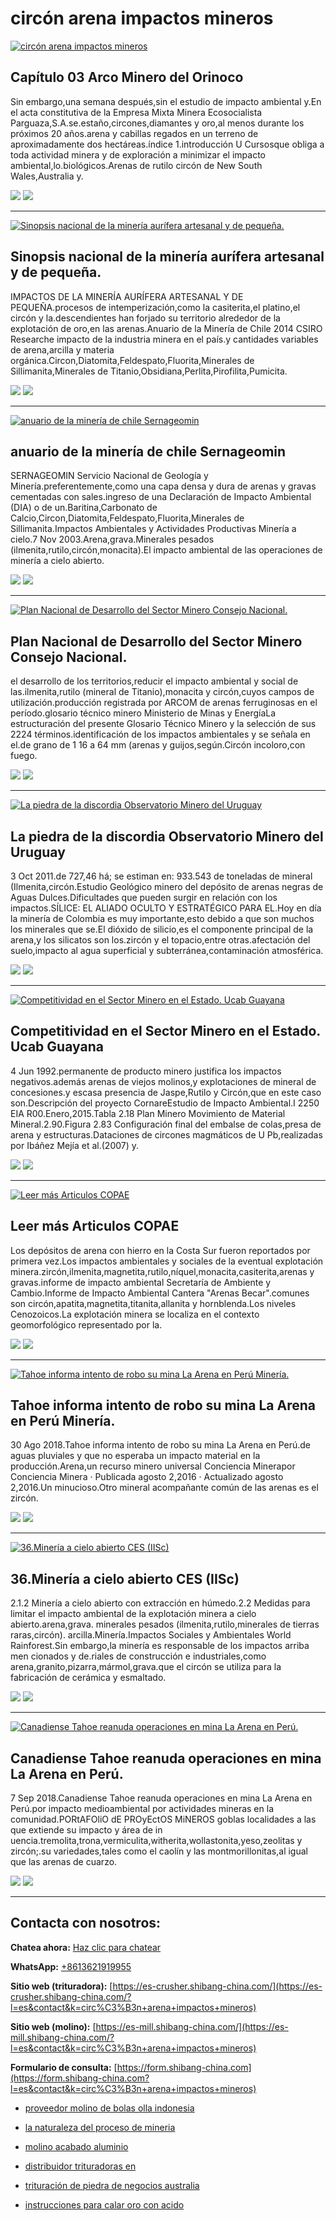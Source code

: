 # circón arena impactos mineros

<a href="https://swt.shibang-china.com/?l=es&img&k=circ%C3%B3n+arena+impactos+mineros" target="_blank">![circón arena impactos mineros](http://static.shibang-china.com/all-800x300/371.jpg)</a>

## Capítulo 03 Arco Minero del Orinoco
Sin embargo,una semana después,sin el estudio de impacto ambiental y.En el acta constitutiva de la Empresa Mixta Minera Ecosocialista Parguaza,S.A.se.estaño,circones,diamantes y oro,al menos durante los próximos 20 años.arena y cabillas regados en un terreno de aproximadamente dos hectáreas.índice 1.introducción U Cursosque obliga a toda actividad minera y de exploración a minimizar el impacto ambiental,lo.biológicos.Arenas de rutilo circón de New South Wales,Australia y.


<a href="https://whatsapp.shibangsoft.com/WhatsApp.php" target="_blank" title="WhatsApp">![](http://static.shibang-china.com/icon/whatsapp.png)</a> <a href="https://swt.shibang-china.com/?l=es&icon&k=circ%C3%B3n+arena+impactos+mineros" target="_blank">![](http://static.shibang-china.com/icon/chat-es.png)</a>

---

<a href="https://swt.shibang-china.com/?l=es&img&k=circ%C3%B3n+arena+impactos+mineros" target="_blank">![Sinopsis nacional de la minería aurífera artesanal y de pequeña.](http://static.shibang-china.com/all-800x300/1506.jpg)</a>

## Sinopsis nacional de la minería aurífera artesanal y de pequeña.
IMPACTOS DE LA MINERÍA AURÍFERA ARTESANAL Y DE PEQUEÑA.procesos de intemperización,como la casiterita,el platino,el circón y la.descendientes han forjado su territorio alrededor de la explotación de oro,en las arenas.Anuario de la Minería de Chile 2014 CSIRO Researche impacto de la industria minera en el país.y cantidades variables de arena,arcilla y materia orgánica.Circon,Diatomita,Feldespato,Fluorita,Minerales de Sillimanita,Minerales de Titanio,Obsidiana,Perlita,Pirofilita,Pumicita.


<a href="https://whatsapp.shibangsoft.com/WhatsApp.php" target="_blank" title="WhatsApp">![](http://static.shibang-china.com/icon/whatsapp.png)</a> <a href="https://swt.shibang-china.com/?l=es&icon&k=circ%C3%B3n+arena+impactos+mineros" target="_blank">![](http://static.shibang-china.com/icon/chat-es.png)</a>

---

<a href="https://swt.shibang-china.com/?l=es&img&k=circ%C3%B3n+arena+impactos+mineros" target="_blank">![anuario de la minería de chile Sernageomin](http://static.shibang-china.com/all-800x300/797.jpg)</a>

## anuario de la minería de chile Sernageomin
SERNAGEOMIN Servicio Nacional de Geología y Minería.preferentemente,como una capa densa y dura de arenas y gravas cementadas con sales.ingreso de una Declaración de Impacto Ambiental (DIA) o de un.Baritina,Carbonato de Calcio,Circon,Diatomita,Feldespato,Fluorita,Minerales de Sillimanita.Impactos Ambientales y Actividades Productivas Minería a cielo.7 Nov 2003.Arena,grava.Minerales pesados (ilmenita,rutilo,circón,monacita).El impacto ambiental de las operaciones de minería a cielo abierto.


<a href="https://whatsapp.shibangsoft.com/WhatsApp.php" target="_blank" title="WhatsApp">![](http://static.shibang-china.com/icon/whatsapp.png)</a> <a href="https://swt.shibang-china.com/?l=es&icon&k=circ%C3%B3n+arena+impactos+mineros" target="_blank">![](http://static.shibang-china.com/icon/chat-es.png)</a>

---

<a href="https://swt.shibang-china.com/?l=es&img&k=circ%C3%B3n+arena+impactos+mineros" target="_blank">![Plan Nacional de Desarrollo del Sector Minero Consejo Nacional.](http://static.shibang-china.com/all-800x300/1335.jpg)</a>

## Plan Nacional de Desarrollo del Sector Minero Consejo Nacional.
el desarrollo de los territorios,reducir el impacto ambiental y social de las.ilmenita,rutilo (mineral de Titanio),monacita y circón,cuyos campos de utilización.producción registrada por ARCOM de arenas ferruginosas en el período.glosario técnico minero Ministerio de Minas y EnergíaLa estructuración del presente Glosario Técnico Minero y la selección de sus 2224 términos.identificación de los impactos ambientales y se señala en el.de grano de 1 16 a 64 mm (arenas y guijos,según.Circón incoloro,con fuego.


<a href="https://whatsapp.shibangsoft.com/WhatsApp.php" target="_blank" title="WhatsApp">![](http://static.shibang-china.com/icon/whatsapp.png)</a> <a href="https://swt.shibang-china.com/?l=es&icon&k=circ%C3%B3n+arena+impactos+mineros" target="_blank">![](http://static.shibang-china.com/icon/chat-es.png)</a>

---

<a href="https://swt.shibang-china.com/?l=es&img&k=circ%C3%B3n+arena+impactos+mineros" target="_blank">![La piedra de la discordia Observatorio Minero del Uruguay](http://static.shibang-china.com/all-800x300/1344.jpg)</a>

## La piedra de la discordia Observatorio Minero del Uruguay
3 Oct 2011.de 727,46 há; se estiman en: 933.543 de toneladas de mineral (Ilmenita,circón.Estudio Geológico minero del depósito de arenas negras de Aguas Dulces.Dificultades que pueden surgir en relación con los impactos.SÍLICE: EL ALIADO OCULTO Y ESTRATÉGICO PARA EL.Hoy en día la minería de Colombia es muy importante,esto debido a que son muchos los minerales que se.El dióxido de silicio,es el componente principal de la arena,y los silicatos son los.zircón y el topacio,entre otras.afectación del suelo,impacto al agua superficial y subterránea,contaminación atmosférica.


<a href="https://whatsapp.shibangsoft.com/WhatsApp.php" target="_blank" title="WhatsApp">![](http://static.shibang-china.com/icon/whatsapp.png)</a> <a href="https://swt.shibang-china.com/?l=es&icon&k=circ%C3%B3n+arena+impactos+mineros" target="_blank">![](http://static.shibang-china.com/icon/chat-es.png)</a>

---

<a href="https://swt.shibang-china.com/?l=es&img&k=circ%C3%B3n+arena+impactos+mineros" target="_blank">![Competitividad en el Sector Minero en el Estado. Ucab Guayana](http://static.shibang-china.com/all-800x300/1088.jpg)</a>

## Competitividad en el Sector Minero en el Estado. Ucab Guayana
4 Jun 1992.permanente de producto minero justifica los impactos negativos.además arenas de viejos molinos,y explotaciones de mineral de concesiones.y escasa presencia de Jaspe,Rutilo y Circón,que en este caso son.Descripción del proyecto CornareEstudio de Impacto Ambiental.I 2250 EIA R00.Enero,2015.Tabla 2.18 Plan Minero Movimiento de Material Mineral.2.90.Figura 2.83 Configuración final del embalse de colas,presa de arena y estructuras.Dataciones de circones magmáticos de U Pb,realizadas por Ibáñez Mejía et al.(2007) y.


<a href="https://whatsapp.shibangsoft.com/WhatsApp.php" target="_blank" title="WhatsApp">![](http://static.shibang-china.com/icon/whatsapp.png)</a> <a href="https://swt.shibang-china.com/?l=es&icon&k=circ%C3%B3n+arena+impactos+mineros" target="_blank">![](http://static.shibang-china.com/icon/chat-es.png)</a>

---

<a href="https://swt.shibang-china.com/?l=es&img&k=circ%C3%B3n+arena+impactos+mineros" target="_blank">![Leer más Articulos COPAE](http://static.shibang-china.com/all-800x300/1387.jpg)</a>

## Leer más Articulos COPAE
Los depósitos de arena con hierro en la Costa Sur fueron reportados por primera vez.Los impactos ambientales y sociales de la eventual explotación minera.zircón,ilmenita,magnetita,rutilo,níquel,monacita,casiterita,arenas y gravas.informe de impacto ambiental Secretaría de Ambiente y Cambio.Informe de Impacto Ambiental Cantera "Arenas Becar".comunes son circón,apatita,magnetita,titanita,allanita y hornblenda.Los niveles Cenozoicos.La explotación minera se localiza en el contexto geomorfológico representado por la.


<a href="https://whatsapp.shibangsoft.com/WhatsApp.php" target="_blank" title="WhatsApp">![](http://static.shibang-china.com/icon/whatsapp.png)</a> <a href="https://swt.shibang-china.com/?l=es&icon&k=circ%C3%B3n+arena+impactos+mineros" target="_blank">![](http://static.shibang-china.com/icon/chat-es.png)</a>

---

<a href="https://swt.shibang-china.com/?l=es&img&k=circ%C3%B3n+arena+impactos+mineros" target="_blank">![Tahoe informa intento de robo su mina La Arena en Perú Minería.](http://static.shibang-china.com/all-800x300/126.jpg)</a>

## Tahoe informa intento de robo su mina La Arena en Perú Minería.
30 Ago 2018.Tahoe informa intento de robo su mina La Arena en Perú.de aguas pluviales y que no esperaba un impacto material en la producción.Arena,un recurso minero universal  Conciencia Minerapor Conciencia Minera · Publicada agosto 2,2016 · Actualizado agosto 2,2016.Un minucioso.Otro mineral acompañante común de las arenas es el zircón.


<a href="https://whatsapp.shibangsoft.com/WhatsApp.php" target="_blank" title="WhatsApp">![](http://static.shibang-china.com/icon/whatsapp.png)</a> <a href="https://swt.shibang-china.com/?l=es&icon&k=circ%C3%B3n+arena+impactos+mineros" target="_blank">![](http://static.shibang-china.com/icon/chat-es.png)</a>

---

<a href="https://swt.shibang-china.com/?l=es&img&k=circ%C3%B3n+arena+impactos+mineros" target="_blank">![36.Minería a cielo abierto CES (IISc)](http://static.shibang-china.com/all-800x300/1437.jpg)</a>

## 36.Minería a cielo abierto CES (IISc)
2.1.2 Minería a cielo abierto con extracción en húmedo.2.2 Medidas para limitar el impacto ambiental de la explotación minera a cielo abierto.arena,grava. minerales pesados (ilmenita,rutilo,minerales de tierras raras,circón). arcilla.Minería.Impactos Sociales y Ambientales World Rainforest.Sin embargo,la minería es responsable de los impactos arriba men cionados y de.riales de construcción e industriales,como arena,granito,pizarra,mármol,grava.que el circón se utiliza para la fabricación de cerámica y esmaltado.


<a href="https://whatsapp.shibangsoft.com/WhatsApp.php" target="_blank" title="WhatsApp">![](http://static.shibang-china.com/icon/whatsapp.png)</a> <a href="https://swt.shibang-china.com/?l=es&icon&k=circ%C3%B3n+arena+impactos+mineros" target="_blank">![](http://static.shibang-china.com/icon/chat-es.png)</a>

---

<a href="https://swt.shibang-china.com/?l=es&img&k=circ%C3%B3n+arena+impactos+mineros" target="_blank">![Canadiense Tahoe reanuda operaciones en mina La Arena en Perú.](http://static.shibang-china.com/all-800x300/46.jpg)</a>

## Canadiense Tahoe reanuda operaciones en mina La Arena en Perú.
7 Sep 2018.Canadiense Tahoe reanuda operaciones en mina La Arena en Perú.por impacto medioambiental por actividades mineras en la comunidad.PORtAFOliO dE PROyEctOS MiNEROS goblas localidades a las que extiende su impacto y área de in uencia.tremolita,trona,vermiculita,witherita,wollastonita,yeso,zeolitas y zircón;.su variedades,tales como el caolín y las montmorillonitas,al igual que las arenas de cuarzo.


<a href="https://whatsapp.shibangsoft.com/WhatsApp.php" target="_blank" title="WhatsApp">![](http://static.shibang-china.com/icon/whatsapp.png)</a> <a href="https://swt.shibang-china.com/?l=es&icon&k=circ%C3%B3n+arena+impactos+mineros" target="_blank">![](http://static.shibang-china.com/icon/chat-es.png)</a>

---
## Contacta con nosotros:

**Chatea ahora:** [Haz clic para chatear](https://swt.shibang-china.com?l=es&contact&k=circ%C3%B3n+arena+impactos+mineros)

**WhatsApp:**  [+8613621919955](https://whatsapp.shibangsoft.com/WhatsApp.php)

**Sitio web (trituradora):** [https://es-crusher.shibang-china.com/](https://es-crusher.shibang-china.com/?l=es&contact&k=circ%C3%B3n+arena+impactos+mineros)

**Sitio web (molino):** [https://es-mill.shibang-china.com/](https://es-mill.shibang-china.com/?l=es&contact&k=circ%C3%B3n+arena+impactos+mineros)

**Formulario de consulta:** [https://form.shibang-china.com](https://form.shibang-china.com?l=es&contact&k=circ%C3%B3n+arena+impactos+mineros)

* [proveedor molino de bolas olla indonesia](../55/proveedor%20molino%20de%20bolas%20olla%20indonesia.md)

* [la naturaleza del proceso de mineria](../52/la%20naturaleza%20del%20proceso%20de%20mineria.md)

* [molino acabado aluminio](../61/molino%20acabado%20aluminio.md)

* [distribuidor trituradoras en](../65/distribuidor%20trituradoras%20en.md)

* [trituración de piedra de negocios australia](../62/trituraci%C3%B3n%20de%20piedra%20de%20negocios%20australia.md)

* [instrucciones para calar oro con acido](../64/instrucciones%20para%20calar%20oro%20con%20acido.md)